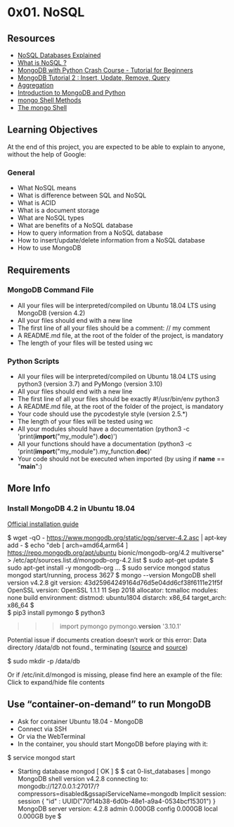 # 0x01. NoSQL

## Resources

+ [NoSQL Databases Explained](https://riak.com/resources/nosql-databases/)
+ [What is NoSQL ?](https://www.youtube.com/watch?v=qUV2j3XBRHc)
+ [MongoDB with Python Crash Course - Tutorial for Beginners](https://www.youtube.com/watch?v=E-1xI85Zog8)
+ [MongoDB Tutorial 2 : Insert, Update, Remove, Query](https://www.youtube.com/watch?v=CB9G5Dvv-EE)
+ [Aggregation](https://www.mongodb.com/docs/manual/aggregation/#single-purpose-aggregation-methods)
+ [Introduction to MongoDB and Python](https://realpython.com/introduction-to-mongodb-and-python/)
+ [mongo Shell Methods](https://www.mongodb.com/docs/manual/reference/method/)
+ [The mongo Shell](https://www.mongodb.com/docs/manual/reference/program/mongo/)

## Learning Objectives
At the end of this project, you are expected to be able to explain to anyone, without the help of Google:

### General

+ What NoSQL means
+ What is difference between SQL and NoSQL
+ What is ACID
+ What is a document storage
+ What are NoSQL types
+ What are benefits of a NoSQL database
+ How to query information from a NoSQL database
+ How to insert/update/delete information from a NoSQL database
+ How to use MongoDB

## Requirements

### MongoDB Command File

+ All your files will be interpreted/compiled on Ubuntu 18.04 LTS using MongoDB (version 4.2)
+ All your files should end with a new line
+ The first line of all your files should be a comment: // my comment
+ A README.md file, at the root of the folder of the project, is mandatory
+ The length of your files will be tested using wc

### Python Scripts

+ All your files will be interpreted/compiled on Ubuntu 18.04 LTS using python3 (version 3.7) and PyMongo (version 3.10)
+ All your files should end with a new line
+ The first line of all your files should be exactly #!/usr/bin/env python3
+ A README.md file, at the root of the folder of the project, is mandatory
+ Your code should use the pycodestyle style (version 2.5.*)
+ The length of your files will be tested using wc
+ All your modules should have a documentation (python3 -c 'print(__import__("my_module").__doc__)')
+ All your functions should have a documentation (python3 -c 'print(__import__("my_module").my_function.__doc__)'
+ Your code should not be executed when imported (by using if __name__ == "__main__":)

## More Info

### Install MongoDB 4.2 in Ubuntu 18.04
[Official installation guide](https://www.mongodb.com/docs/manual/tutorial/install-mongodb-on-ubuntu/)

$ wget -qO - https://www.mongodb.org/static/pgp/server-4.2.asc | apt-key add -
$ echo "deb [ arch=amd64,arm64 ] https://repo.mongodb.org/apt/ubuntu bionic/mongodb-org/4.2 multiverse" > /etc/apt/sources.list.d/mongodb-org-4.2.list
$ sudo apt-get update
$ sudo apt-get install -y mongodb-org
...
$  sudo service mongod status
mongod start/running, process 3627
$ mongo --version
MongoDB shell version v4.2.8
git version: 43d25964249164d76d5e04dd6cf38f6111e21f5f
OpenSSL version: OpenSSL 1.1.1  11 Sep 2018
allocator: tcmalloc
modules: none
build environment:
    distmod: ubuntu1804
    distarch: x86_64
    target_arch: x86_64
$  
$ pip3 install pymongo
$ python3
>>> import pymongo
>>> pymongo.__version__
'3.10.1'

Potential issue if documents creation doesn’t work or this error: Data directory /data/db not found., terminating ([source](https://bryantson.medium.com/fixing-data-db-not-found-error-in-macos-x-when-starting-mongodb-d7b82abb2479) and [source](https://stackoverflow.com/questions/37702957/mongodb-data-db-not-found))

$ sudo mkdir -p /data/db

Or if /etc/init.d/mongod is missing, please find here an example of the file:
Click to expand/hide file contents

## Use “container-on-demand” to run MongoDB

+ Ask for container Ubuntu 18.04 - MongoDB
+ Connect via SSH
+ Or via the WebTerminal
+ In the container, you should start MongoDB before playing with it:

$ service mongod start
* Starting database mongod                                              [ OK ]
$
$ cat 0-list_databases | mongo
MongoDB shell version v4.2.8
connecting to: mongodb://127.0.0.1:27017/?compressors=disabled&gssapiServiceName=mongodb
Implicit session: session { "id" : UUID("70f14b38-6d0b-48e1-a9a4-0534bcf15301") }
MongoDB server version: 4.2.8
admin   0.000GB
config  0.000GB
local   0.000GB
bye
$